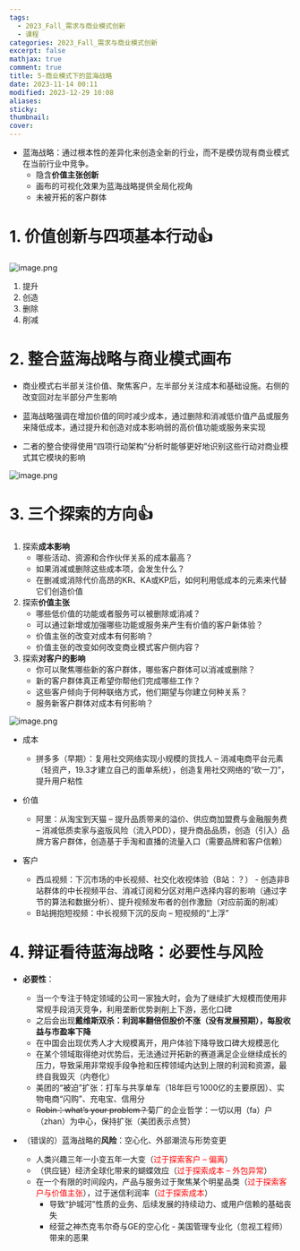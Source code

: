 ```yaml
---
tags:
  - 2023_Fall_需求与商业模式创新
  - 课程
categories: 2023_Fall_需求与商业模式创新
excerpt: false
mathjax: true
comment: true
title: 5-商业模式下的蓝海战略
date: 2023-11-14 00:11
modified: 2023-12-29 10:08
aliases: 
sticky: 
thumbnail: 
cover:
---
```


- 蓝海战略：通过根本性的差异化来创造全新的行业，而不是模仿现有商业模式在当前行业中竞争。
	- 隐含**价值主张创新**
	- 画布的可视化效果为蓝海战略提供全局化视角
	- 未被开拓的客户群体

# 1. 价值创新与四项基本行动👍

![image.png](https://chillcharlie-img.oss-cn-hangzhou.aliyuncs.com/image%2F2023%2F11%2F21%2F10-20-29-2286a71add7d30b1326e3a2becf9a424-20231121102029-7235f7.png)

1. 提升
2. 创造
3. 删除
4. 削减

# 2. 整合蓝海战略与商业模式画布

- 商业模式右半部关注价值、聚焦客户，左半部分关注成本和基础设施。右侧的改变回对左半部分产生影响

- 蓝海战略强调在增加价值的同时减少成本，通过删除和消减低价值产品或服务来降低成本，通过提升和创造对成本影响弱的高价值功能或服务来实现

- 二者的整合使得使用“四项行动架构”分析时能够更好地识别这些行动对商业模式其它模块的影响

![image.png](https://chillcharlie-img.oss-cn-hangzhou.aliyuncs.com/image%2F2023%2F11%2F21%2F10-20-54-5af0188a8427e013f9977ee7f2623524-20231121102053-f8088d.png)

# 3. 三个探索的方向👍

1. 探索**成本影响**
	- 哪些活动、资源和合作伙伴关系的成本最高？
	- 如果消减或删除这些成本项，会发生什么？
	- 在删减或消除代价高昂的KR、KA或KP后，如何利用低成本的元素来代替它们创造价值
2. 探索**价值主张**
	- 哪些低价值的功能或者服务可以被删除或消减？
	- 可以通过新增或加强哪些功能或服务来产生有价值的客户新体验？
	- 价值主张的改变对成本有何影响？
	- 价值主张的改变如何改变商业模式客户侧内容？
3. 探索**对客户的影响**
	- 你可以聚焦哪些新的客户群体，哪些客户群体可以消减或删除？
	- 新的客户群体真正希望你帮他们完成哪些工作？
	- 这些客户倾向于何种联络方式，他们期望与你建立何种关系？
	- 服务新客户群体对成本有何影响？

![image.png](https://chillcharlie-img.oss-cn-hangzhou.aliyuncs.com/image%2F2023%2F11%2F21%2F10-22-07-dae6992c29f6468f3780f3b281975eff-20231121102206-1e808e.png)

- 成本
	- 拼多多（早期）：复用社交网络实现小规模的货找人 – 消减电商平台元素（轻资产，19.3才建立自己的面单系统），创造复用社交网络的“砍一刀”，提升用户粘性
- 价值
	- 阿里：从淘宝到天猫 – 提升品质带来的溢价、供应商加盟费与金融服务费 – 消减低质卖家与盗版风险（流入PDD），提升商品品质，创造（引入）品牌方客户群体，创造基于手淘和直播的流量入口（需要品牌和客户信赖）

- 客户
	- 西瓜视频：下沉市场的中长视频、社交化收视体验（B站：？） - 创造非B站群体的中长视频平台、消减订阅和分区对用户选择内容的影响（通过字节的算法和数据分析）、提升视频发布者的创作激励（对应前面的削减）
	- B站拥抱短视频：中长视频下沉的反向 – 短视频的“上浮”

# 4. 辩证看待蓝海战略：必要性与风险

- **必要性**：
	- 当一个专注于特定领域的公司一家独大时，会为了继续扩大规模而使用非常规手段消灭竞争，利用垄断优势剥削上下游，恶化口碑
	- 之后会出现**戴维斯双杀：利润率翻倍但股价不涨（没有发展预期），每股收益与市盈率下降**
	- 在中国会出现优秀人才大规模离开，用户体验下降导致口碑大规模恶化
	- 在某个领域取得绝对优势后，无法通过开拓新的赛道满足企业继续成长的压力，导致采用非常规手段争抢和压榨领域内达到上限的利润和资源，最终自我毁灭（内卷化）
	- 美团的“被迫”扩张：打车与共享单车（18年巨亏1000亿的主要原因）、实物电商“闪购”、充电宝、信用分
	- ~~Robin：what’s your problem？~~菊厂的企业哲学：一切以用（fa）户（zhan）为中心，保持扩张（美团表示点赞）

- （错误的）蓝海战略的**风险**：空心化、外部潮流与形势变更
	- 人类兴趣三年一小变五年一大变（<font color="#ff0000">过于探索客户 – 偏离</font>）
	- （供应链）经济全球化带来的蝴蝶效应（<font color="#ff0000">过于探索成本 – 外包异常</font>）
	- 在一个有限的时间段内，产品与服务过于聚焦某个明星品类（<font color="#ff0000">过于探索客户与价值主张</font>），过于迷信利润率（<font color="#ff0000">过于探索成本</font>）
		- 导致“护城河”性质的业务、后续发展的持续动力、或用户信赖的基础丧失
		- 经营之神杰克韦尔奇与GE的空心化 - 美国管理专业化（忽视工程师）带来的恶果

